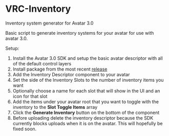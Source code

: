 # VRC-Inventory
Inventory system generator for Avatar 3.0

Basic script to generate inventory systems for your avatar for use with avatar 3.0.

Setup:
1. Install the Avatar 3.0 SDK and setup the basic avatar descriptor with all of the default control layers
2. Install package from the most recent [release](https://github.com/Merlin-san/VRC-Inventory/releases/latest)
3. Add the Inventory Descriptor component to your avatar
4. Set the side of the Inventory Slots to the number of inventory items you want
5. Optionally choose a name for each slot that will show in the UI and an icon for that slot
6. Add the items under your avatar root that you want to toggle with the inventory to the **Slot Toggle Items** array
7. Click the **Generate Inventory** button on the bottom of the component
8. Before uploading delete the inventory descriptor because the SDK currently blocks uploads when it is on the avatar. This will hopefully be fixed soon.
